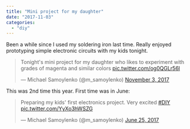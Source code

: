 ```yaml
---
title: "Mini project for my daughter"
date: "2017-11-03"
categories:
  - "diy"
---
```


Been a while since I used my soldering iron last time. Really enjoyed
prototyping simple electronic circuits with my kids tonight.

<blockquote class="twitter-tweet" data-lang="en"><p dir="ltr" lang="en">Tonight's mini project for my daughter who likes to experiment with grades of magenta and similar colors <a href="https://t.co/og0QGLr56l">pic.twitter.com/og0QGLr56l</a></p>— Michael Samoylenko (@m_samoylenko) <a href="https://twitter.com/m_samoylenko/status/926287826102210561?ref_src=twsrc%5Etfw">November 3, 2017</a></blockquote>
<script async src="https://platform.twitter.com/widgets.js" charset="utf-8"></script>

This was 2nd time this year. First time was in June:

<blockquote class="twitter-tweet" data-lang="en"><p lang="en" dir="ltr">Preparing my kids' first electronics project. Very excited <a href="https://twitter.com/hashtag/DIY?src=hash&amp;ref_src=twsrc%5Etfw">#DIY</a> <a href="https://t.co/YyXo3hWSZG">pic.twitter.com/YyXo3hWSZG</a></p>— Michael Samoylenko (@m_samoylenko) <a href="https://twitter.com/m_samoylenko/status/879070019740721153?ref_src=twsrc%5Etfw">June 25, 2017</a></blockquote>
<script async src="https://platform.twitter.com/widgets.js" charset="utf-8"></script>

